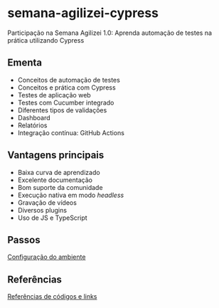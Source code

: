 # semana-agilizei-cypress

Participação na Semana Agilizei 1.0: Aprenda automação de testes na prática utilizando Cypress

## Ementa

- Conceitos de automação de testes
- Conceitos e prática com Cypress
- Testes de aplicação web
- Testes com Cucumber integrado
- Diferentes tipos de validações
- Dashboard
- Relatórios
- Integração contínua: GitHub Actions

## Vantagens principais

- Baixa curva de aprendizado
- Excelente documentação
- Bom suporte da comunidade
- Execução nativa em modo _headless_
- Gravação de vídeos
- Diversos plugins
- Uso de JS e TypeScript

## Passos

[Configuração do ambiente](docs/Setup.md)

## Referências

[Referências de códigos e links](docs/Referencias.md)
